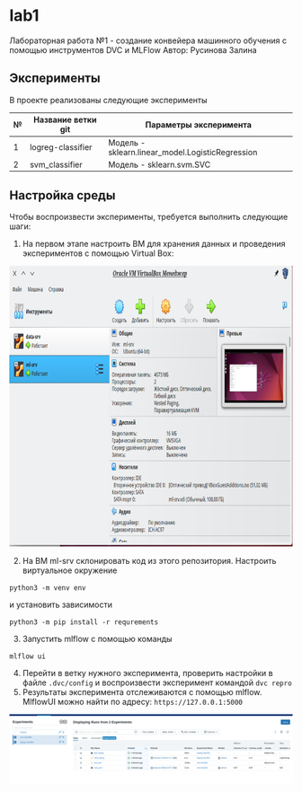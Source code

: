 # lab1

Лабораторная работа №1 - создание конвейера машинного обучения с помощью инструментов DVC и MLFlow
Автор: Русинова Залина

## Эксперименты

В проекте реализованы следующие эксперименты

| № | Название ветки git | Параметры эксперимента                           |
|---|--------------------|--------------------------------------------------|
| 1 | logreg-classifier  | Модель - sklearn.linear_model.LogisticRegression |
| 2 | svm_classifier     | Модель - sklearn.svm.SVC                                        |



## Настройка среды

Чтобы воспроизвести эксперименты, требуется выполнить следующие шаги:

1. На первом этапе настроить ВМ для хранения данных и проведения экспериментов с помощью Virtual Box:

<p align="center">
  <img width="800" height="500" src="img/1.png">
</p>

2. На ВМ ml-srv склонировать код из этого репозитория. Настроить виртуальное окружение 
```
python3 -m venv env
```
и установить зависимости
```
python3 -m pip install -r requrements
```
3. Запустить mlflow с помощью команды 
```
mlflow ui
```
4. Перейти в ветку нужного эксперимента, проверить настройки в файле `.dvc/config` и воспроизвести эксперимент командой `dvc repro`
5. Результаты эксперимента отслеживаются с помощью mlflow. MlflowUI можно найти по адресу: `https://127.0.0.1:5000`
<img src="img/mlflow.png"/>